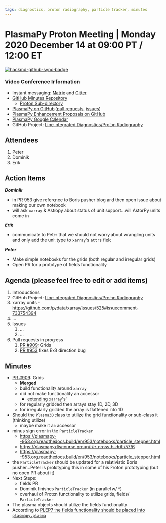 ```yaml
---
tags: diagnostics, proton radiography, particle tracker, minutes
---
```


# PlasmaPy Proton Meeting | Monday 2020 December 14 at 09:00 PT / 12:00 ET

[![hackmd-github-sync-badge](https://hackmd.io/2IHBQXEuTdGaj7rrIh8HWw/badge)](https://hackmd.io/2IHBQXEuTdGaj7rrIh8HWw)

### Video Conference Information
* Instant messaging: [Matrix](https://element.im/app/#/room/#plasmapy:openastronomy.org) and [Gitter](https://gitter.im/PlasmaPy/Lobby)
* [GitHub Minutes Repository](https://github.com/PlasmaPy/plasmapy-project)
    * [Proton Sub-directory](https://github.com/PlasmaPy/plasmapy-project/tree/master/proton_2020-present)
* [PlasmaPy on GitHub](https://github.com/PlasmaPy/plasmapy) ([pull requests](https://github.com/PlasmaPy/plasmapy/pulls), [issues](https://github.com/PlasmaPy/plasmapy/issues))
* [PlasmaPy Enhancement Proposals on GitHub](https://github.com/PlasmaPy/PlasmaPy-PLEPs)
* [PlasmaPy Google Calendar](https://calendar.google.com/calendar?cid=bzVsb3ZkcW0zaWxsam00ZTlrMDd2cmw5bWdAZ3JvdXAuY2FsZW5kYXIuZ29vZ2xlLmNvbQ)
* GitHub Project: [Line Integrated Diagnostics/Proton Radiography](https://github.com/PlasmaPy/PlasmaPy/projects/21)

## Attendees

1. Peter
2. Dominik
3. Erik

## Action Items

***Dominik***
* in PR 953 give reference to Boris pusher blog and then open issue about making our own notebook
* will ask `xarray` & Astropy about status of unit support...will AstorPy units come in

***Erik***
* communicate to Peter that we should not worry about wrangling units and only add the unit type to `xarray`'s `attrs` field

***Peter***
* Make simple notebooks for the grids (both regular and irregular grids)
* Open PR for a prototype of fields functionality

## Agenda (please feel free to edit or add items)

1. Introductions
2. GitHub Project: [Line Integrated Diagnostics/Proton Radiography](https://github.com/PlasmaPy/PlasmaPy/projects/21)
3. xarray units - https://github.com/pydata/xarray/issues/525#issuecomment-733754394
4. ...
5. Issues
    1. ...
    2. ...
6. Pull requests in progress 
    1. [PR #909](https://gituhb.com/PlasmaPy/PlasmaPy/pull/909): Grids
    2. [PR #953](https://github.com/PlasmaPy/PlasmaPy/pull/953) fixes ExB direction bug

## Minutes

* [PR #909](https://gituhb.com/PlasmaPy/PlasmaPy/pull/909): Grids
    * **Merged**
    * build functionality around `xarray`
    * did not make functionality an accessor
        * [extending `xarray`'s'](http://xarray.pydata.org/en/stable/internals.html?highlight=inheritance#extending-xarray)
    * for regularly gridded then arrays stay 1D, 2D, 3D
    * for irregularly gridded the array is flattened into 1D
* Should the `Plasma3D` class to utilize the grid functionality or sub-class it (thinking utilize)
    * maybe make it an accessor
* minus sign error in the `ParticleTracker`
    * https://plasmapy--953.org.readthedocs.build/en/953/notebooks/particle_stepper.html
    * https://plasmapy.discourse.group/t/e-cross-b-drift/57/6
    * https://plasmapy--953.org.readthedocs.build/en/953/notebooks/particle_stepper.html
* the `ParticleTracker` should be updated for a relativistic Boris pusher...Peter is prototyping this in some of his Proton prototyping (but no open PR about it)
* Next Steps:
    * fields PR
    * Dominik finishes `ParticleTracker` (in parallel w/ ^)
    * overhaul of Proton functionality to utilize grids, fields/ `ParticleTracker`
* The plasma objects should utilize the fields functionality
* According to [PLEP7 the fields functionality should be placed into `plasmapy.plasma`](https://github.com/PlasmaPy/PlasmaPy-PLEPs/blob/master/PLEP-0007.rst#plasma)
